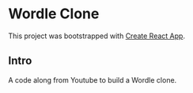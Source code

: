 # Wordle Clone

This project was bootstrapped with [Create React App](https://github.com/facebook/create-react-app).

## Intro

A code along from Youtube to build a Wordle clone.
